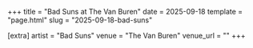 +++
title = "Bad Suns at The Van Buren"
date = 2025-09-18
template = "page.html"
slug = "2025-09-18-bad-suns"

[extra]
artist = "Bad Suns"
venue = "The Van Buren"
venue_url = ""
+++

